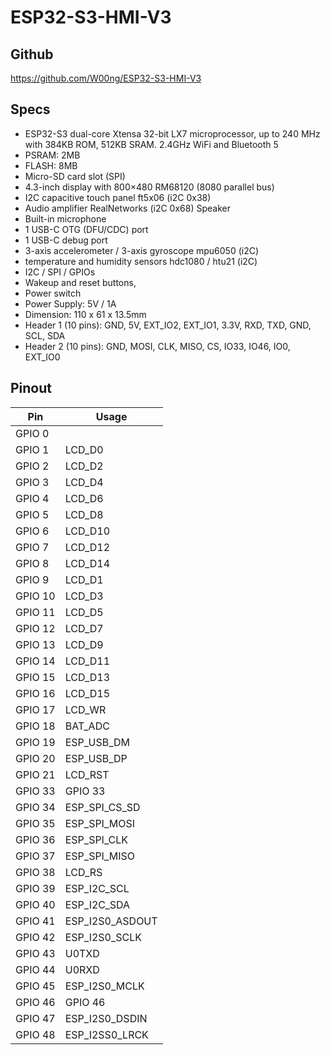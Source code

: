 # ESP32-S3-HMI-V3
## Github   
https://github.com/W00ng/ESP32-S3-HMI-V3

## Specs
* ESP32-S3 dual-core Xtensa 32-bit LX7 microprocessor, up to 240 MHz with 384KB ROM, 512KB SRAM. 2.4GHz WiFi and Bluetooth 5
* PSRAM: 2MB     
* FLASH: 8MB
* Micro-SD card slot (SPI)
* 4.3-inch display with 800×480 RM68120 (8080 parallel bus)  
* I2C capacitive touch panel ft5x06 (i2C 0x38)
* Audio amplifier RealNetworks (i2C 0x68) Speaker
* Built-in microphone   
* 1 USB-C OTG (DFU/CDC) port
* 1 USB-C debug port
* 3-axis accelerometer /  3-axis gyroscope mpu6050 (i2C)
* temperature and humidity sensors hdc1080 / htu21 (i2C)
* I2C / SPI / GPIOs
* Wakeup and reset buttons, 
* Power switch
* Power Supply: 5V / 1A
* Dimension: 110 x 61 x 13.5mm   
* Header 1 (10 pins): GND, 5V, EXT_IO2, EXT_IO1, 3.3V, RXD, TXD, GND, SCL, SDA
* Header 2 (10 pins): GND, MOSI, CLK, MISO, CS, IO33, IO46, IO0, EXT_IO0

## Pinout 
Pin | Usage 
----|-----
GPIO 0 |   
GPIO 1 | LCD_D0 
GPIO 2 | LCD_D2  
GPIO 3 | LCD_D4
GPIO 4 | LCD_D6 
GPIO 5 | LCD_D8
GPIO 6 | LCD_D10
GPIO 7 | LCD_D12 
GPIO 8 | LCD_D14 
GPIO 9 | LCD_D1
GPIO 10 | LCD_D3
GPIO 11 | LCD_D5
GPIO 12 | LCD_D7
GPIO 13 | LCD_D9
GPIO 14 | LCD_D11
GPIO 15 | LCD_D13
GPIO 16 | LCD_D15
GPIO 17 | LCD_WR
GPIO 18 | BAT_ADC
GPIO 19 | ESP_USB_DM
GPIO 20 | ESP_USB_DP
GPIO 21 | LCD_RST
GPIO 33 | GPIO 33
GPIO 34 | ESP_SPI_CS_SD
GPIO 35 | ESP_SPI_MOSI
GPIO 36 | ESP_SPI_CLK
GPIO 37 | ESP_SPI_MISO
GPIO 38 | LCD_RS 
GPIO 39 | ESP_I2C_SCL
GPIO 40 | ESP_I2C_SDA
GPIO 41 | ESP_I2S0_ASDOUT
GPIO 42 | ESP_I2S0_SCLK
GPIO 43 | U0TXD
GPIO 44 | U0RXD
GPIO 45 | ESP_I2S0_MCLK
GPIO 46 | GPIO 46
GPIO 47 | ESP_I2S0_DSDIN
GPIO 48 | ESP_I2SS0_LRCK

